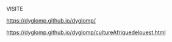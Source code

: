 VISITE

https://dyglomp.github.io/dyglomp/

https://dyglomp.github.io/dyglomp/cultureAfriquedelouest.html

